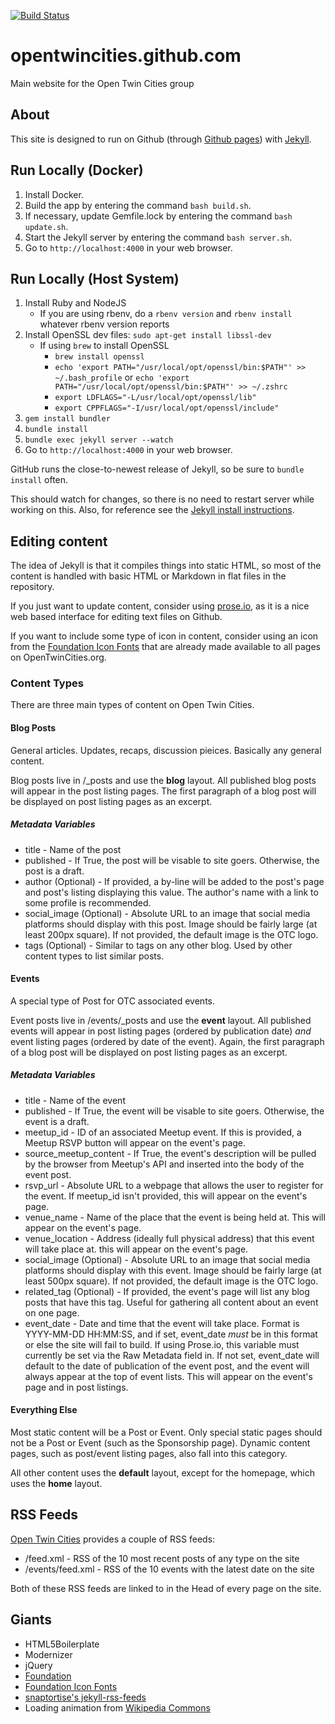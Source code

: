 [![Build Status](https://travis-ci.com/OpenTwinCities/opentwincities.github.com.svg?branch=master)](https://travis-ci.com/OpenTwinCities/opentwincities.github.com)

# opentwincities.github.com

Main website for the Open Twin Cities group

## About

This site is designed to run on Github (through [Github pages](https://pages.github.com/))
with [Jekyll](https://jekyllrb.com/).

## Run Locally (Docker)
1.  Install Docker.
2.  Build the app by entering the command `bash build.sh`.
3.  If necessary, update Gemfile.lock by entering the command `bash update.sh`.
4.  Start the Jekyll server by entering the command `bash server.sh`.
5.  Go to `http://localhost:4000` in your web browser.

## Run Locally (Host System)

1. Install Ruby and NodeJS
   * If you are using rbenv, do a `rbenv version` and `rbenv install`
       whatever rbenv version reports
2. Install OpenSSL dev files: `sudo apt-get install libssl-dev`
   * If using `brew` to install OpenSSL
      * `brew install openssl`
      * `echo 'export PATH="/usr/local/opt/openssl/bin:$PATH"' >> ~/.bash_profile` or `echo 'export PATH="/usr/local/opt/openssl/bin:$PATH"' >> ~/.zshrc`
      * `export LDFLAGS="-L/usr/local/opt/openssl/lib"`
      * `export CPPFLAGS="-I/usr/local/opt/openssl/include"`
3. `gem install bundler`
4. `bundle install`
5. `bundle exec jekyll server --watch`
6. Go to `http://localhost:4000` in your web browser.

GitHub runs the close-to-newest release of Jekyll, so be sure to `bundle install` often.

This should watch for changes, so there is no need to restart server
while working on this.  Also, for reference see the [Jekyll install instructions](https://jekyllrb.com/docs/installation/).

## Editing content

The idea of Jekyll is that it compiles things into static HTML, so most of the content
is handled with basic HTML or Markdown in flat files in the repository.

If you just want to update content, consider using [prose.io](https://prose.io/), as
it is a nice web based interface for editing text files on Github.

If you want to include some type of icon in content, consider using an icon from
the [Foundation Icon Fonts](https://zurb.com/playground/foundation-icon-fonts-3)
that are already made available to all pages on OpenTwinCities.org.

### Content Types

There are three main types of content on Open Twin Cities.

#### Blog Posts

General articles. Updates, recaps, discussion pieices. Basically any general
content.

Blog posts live in /_posts and use the **blog** layout. All published blog
posts will appear in the post listing pages. The first paragraph of a blog post
will be displayed on post listing pages as an excerpt.

##### Metadata Variables

* title - Name of the post
* published - If True, the post will be visable to site goers. Otherwise, the
  post is a draft.
* author (Optional) - If provided, a by-line will be added to the post's page
  and post's listing displaying this value. The author's name with a link to
  some profile is recommended.
* social_image (Optional) - Absolute URL to an image that social media
  platforms should display with this post. Image should be fairly large (at
  least 200px square). If not provided, the default image is the OTC logo.
* tags (Optional) - Similar to tags on any other blog. Used by other content types to
  list similar posts.

#### Events

A special type of Post for OTC associated events.

Event posts live in /events/_posts and use the **event** layout. All published
events will appear in post listing pages (ordered by publication date) *and*
event listing pages (ordered by date of the event). Again, the first paragraph
of a blog post will be displayed on post listing pages as an excerpt.

##### Metadata Variables

* title - Name of the event
* published - If True, the event will be visable to site goers. Otherwise, the
  event is a draft.
* meetup_id - ID of an associated Meetup event. If this is provided, a Meetup
  RSVP button will appear on the event's page.
* source_meetup_content - If True, the event's description will be pulled by
  the browser from Meetup's API and inserted into the body of the event post.
* rsvp_url - Absolute URL to a webpage that allows the user to register for the
  event. If meetup_id isn't provided, this will appear on the event's page.
* venue_name - Name of the place that the event is being held at. This will
  appear on the event's page.
* venue_location - Address (ideally full physical address) that this event will
  take place at. this will appear on the event's page.
* social_image (Optional) - Absolute URL to an image that social media
  platforms should display with this event. Image should be fairly large (at
  least 500px square). If not provided, the default image is the OTC logo.
* related_tag (Optional) - If provided, the event's page will list any blog
  posts that have this tag. Useful for gathering all content about an event
  on one page.
* event_date - Date and time that the event will take place. Format is
  YYYY-MM-DD HH:MM:SS, and if set, event_date *must* be in this format or else
  the site will fail to build. If using Prose.io, this variable must currently
  be set via the Raw Metadata field in. If not set, event_date will default to
  the date of publication of the event post, and the event will always appear
  at the top of event lists. This will appear on the event's page and in post
  listings.

#### Everything Else

Most static content will be a Post or Event. Only special static pages should
not be a Post or Event (such as the Sponsorship page). Dynamic content pages,
such as post/event listing pages, also fall into this category.

All other content uses the **default** layout, except for the homepage, which
uses the **home** layout.

## RSS Feeds

[Open Twin Cities](http://www.opentwincities.org/) provides a couple of RSS feeds:

* /feed.xml - RSS of the 10 most recent posts of any type on the site
* /events/feed.xml - RSS of the 10 events with the latest date on the site

Both of these RSS feeds are linked to in the Head of every page on the site.

## Giants

* HTML5Boilerplate
* Modernizer
* jQuery
* [Foundation](https://foundation.zurb.com/)
* [Foundation Icon Fonts](https://zurb.com/playground/foundation-icon-fonts-3)
* [snaptortise's jekyll-rss-feeds](https://github.com/snaptortoise/jekyll-rss-feeds)
* Loading animation from [Wikipedia Commons](https://upload.wikimedia.org/wikipedia/commons/3/3a/Gray_circles_rotate.gif)
